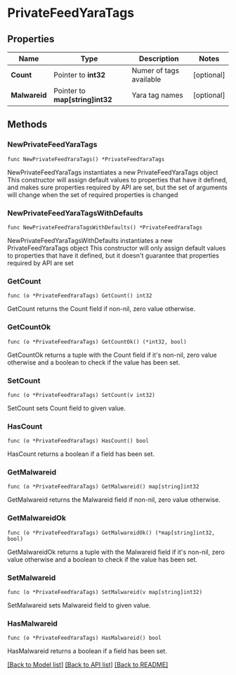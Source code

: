 # PrivateFeedYaraTags

## Properties

Name | Type | Description | Notes
------------ | ------------- | ------------- | -------------
**Count** | Pointer to **int32** | Numer of tags available | [optional] 
**Malwareid** | Pointer to **map[string]int32** | Yara tag names | [optional] 

## Methods

### NewPrivateFeedYaraTags

`func NewPrivateFeedYaraTags() *PrivateFeedYaraTags`

NewPrivateFeedYaraTags instantiates a new PrivateFeedYaraTags object
This constructor will assign default values to properties that have it defined,
and makes sure properties required by API are set, but the set of arguments
will change when the set of required properties is changed

### NewPrivateFeedYaraTagsWithDefaults

`func NewPrivateFeedYaraTagsWithDefaults() *PrivateFeedYaraTags`

NewPrivateFeedYaraTagsWithDefaults instantiates a new PrivateFeedYaraTags object
This constructor will only assign default values to properties that have it defined,
but it doesn't guarantee that properties required by API are set

### GetCount

`func (o *PrivateFeedYaraTags) GetCount() int32`

GetCount returns the Count field if non-nil, zero value otherwise.

### GetCountOk

`func (o *PrivateFeedYaraTags) GetCountOk() (*int32, bool)`

GetCountOk returns a tuple with the Count field if it's non-nil, zero value otherwise
and a boolean to check if the value has been set.

### SetCount

`func (o *PrivateFeedYaraTags) SetCount(v int32)`

SetCount sets Count field to given value.

### HasCount

`func (o *PrivateFeedYaraTags) HasCount() bool`

HasCount returns a boolean if a field has been set.

### GetMalwareid

`func (o *PrivateFeedYaraTags) GetMalwareid() map[string]int32`

GetMalwareid returns the Malwareid field if non-nil, zero value otherwise.

### GetMalwareidOk

`func (o *PrivateFeedYaraTags) GetMalwareidOk() (*map[string]int32, bool)`

GetMalwareidOk returns a tuple with the Malwareid field if it's non-nil, zero value otherwise
and a boolean to check if the value has been set.

### SetMalwareid

`func (o *PrivateFeedYaraTags) SetMalwareid(v map[string]int32)`

SetMalwareid sets Malwareid field to given value.

### HasMalwareid

`func (o *PrivateFeedYaraTags) HasMalwareid() bool`

HasMalwareid returns a boolean if a field has been set.


[[Back to Model list]](../README.md#documentation-for-models) [[Back to API list]](../README.md#documentation-for-api-endpoints) [[Back to README]](../README.md)



